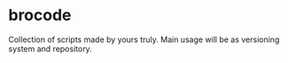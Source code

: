 brocode
=======

Collection of scripts made by yours truly. 
Main usage will be as versioning system and repository.
